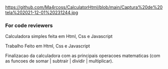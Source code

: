 https://github.com/Ma4rcoss/CalculatorHtml/blob/main/Captura%20de%20tela%202021-12-01%20231244.jpg
### For code reviewers
Calculadora simples feita em Html, Css e Javascript

Trabalho Feito em Html, Css e Javascript

Finalizacao da calculadora com as principais operacoes matematicas (com as funcoes de somar | subtrair | dividir | multiplicar).

